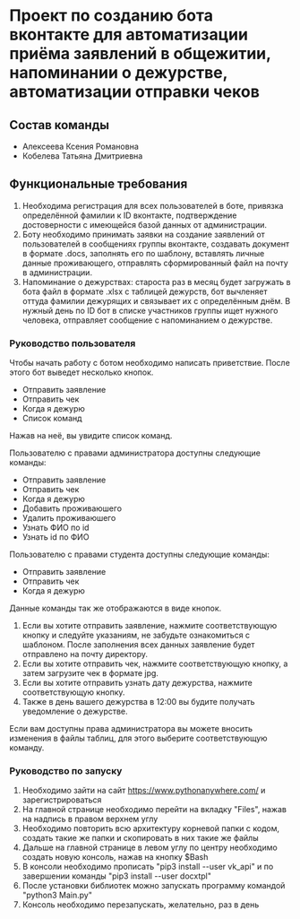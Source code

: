 
# Проект по созданию бота вконтакте для автоматизации приёма заявлений в общежитии, напоминании о дежурстве, автоматизации отправки чеков #
## Cостав команды ##

* Алексеева Ксения Романовна
* Кобелева Татьяна Дмитриевна

## Функциональные требования ##
1.  Необходима регистрация для всех пользователей в боте, привязка определённой фамилии к ID вконтакте, подтверждение достоверности с имеющейся базой данных от администрации.
2.  Боту необходимо принимать заявки на создание заявлений от пользователей в сообщениях группы вконтакте, создавать документ в формате .docs, заполнять его по шаблону, вставлять личные данные проживающего, отправлять сформированный файл на почту в администрации.
3.  Напоминание о дежурствах: староста раз в месяц будет загружать в бота файл в формате .xlsx с таблицей дежурств, бот вычленяет оттуда фамилии дежурящих и связывает их с определённым днём. В нужный день по ID бот в списке участников группы ищет нужного человека, отправляет сообщение с напоминанием о дежурстве.

### Руководство пользователя
Чтобы начать работу с ботом необходимо написать приветствие. После этого бот выведет несколько кнопок.
* Отправить заявление
* Отправить чек
* Когда я дежурю
* Список команд

Нажав на неё, вы увидите список команд.

Пользователю с правами администратора доступны следующие команды:
* Отправить заявление
* Отправить чек
* Когда я дежурю
* Добавить проживаюшего
* Удалить проживаюшего
* Узнать ФИО по id
* Узнать id по ФИО

Пользователю с правами студента доступны следующие команды:
* Отправить заявление
* Отправить чек
* Когда я дежурю

Данные команды так же отображаются в виде кнопок.
1. Если вы хотите отправить заявление, нажмите соответствующую кнопку и следуйте указаниям, не забудьте ознакомиться с шаблоном.
После заполнения всех данных заявление будет отправлено на почту директору.
2. Если вы хотите отправить чек, нажмите соответствующую кнопку, а затем загрузите чек в формате jpg.
3. Если вы хотите отправить узнать дату дежурства, нажмите соответствующую кнопку.
4. Также в день вашего дежурства в 12:00 вы будите получать уведомление о дежурстве.

Если вам доступны права администратора вы можете вносить изменения в файлы таблиц, для этого выберите соответствующую команду.
    
### Руководство по запуску
1. Необходимо зайти на сайт https://www.pythonanywhere.com/ и зарегистрироваться
2. На главной странице необходимо перейти на вкладку "Files", нажав на надпись в правом верхнем углу
3. Необходимо повторить всю архитектуру корневой папки с кодом, создать такие же папки и скопировать в них такие же файлы
4. Дальше на главной странице в левом углу по центру необходимо создать новую консоль, нажав на кнопку $Bash
5. В консоли необходимо прописать "pip3 install --user vk_api" и по завершении команды "pip3 install --user docxtpl"
6. После установки библиотек можно запускать программу командой "python3 Main.py"
7. Консоль необходимо перезапускать, желательно, раз в день
